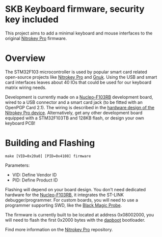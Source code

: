 # SKB Keyboard firmware, security key included

This project aims to add a minimal keyboard and mouse interfaces to the original [Nitrokey Pro] firmware.

[Nitrokey Pro]: https://github.com/Nitrokey/nitrokey-pro-firmware

# Overview

The STM32F103 microcontroller is used by popular smart card related open-source projects like [Nitrokey Pro] and [Gnuk]. Using the USB and smart card interfaces leaves about 40 IOs that could be used for our keyboard matrix wiring needs.

Development is currently made on a [Nucleo-F103RB] development board, wired to a USB connector and a smart card jack (to be fitted with an OpenPGP Card 2.1). The wiring is described in the [hardware design of the Nitrokey Pro device](https://github.com/Nitrokey/nitrokey-pro-hardware). Alternatively, get any other development board equipped with a STM32F103TB and 128KB flash, or design your own keyboard PCB!

[Gnuk]: https://wiki.debian.org/GNUK
[Nucleo-F103RB]: https://www.st.com/en/evaluation-tools/nucleo-f103rb.html

# Building and Flashing

`make [VID=0x20a0] [PID=0x4108] firmware`

Parameters:
* VID: Define Vendor ID
* PID: Define Product ID

Flashing will depend on your board design. You don't need dedicated hardware for the [Nucleo-F103RB], it integrates the ST-LINK debugger/programmer. For custom boards, you will need to use a programmer supporting SWD, like the [Black Magic Probe].

The firmware is currently built to be located at address 0x08002000, you will need to flash the first 0x2000 bytes with the [dapboot] bootloader.

Find more information on the [Nitrokey Pro] repository.

[dapboot]: https://github.com/Nitrokey/dapboot
[Black Magic Probe]: https://1bitsquared.com/products/black-magic-probe